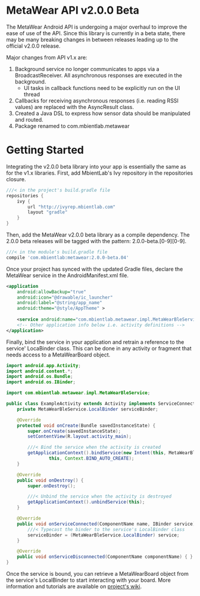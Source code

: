 # MetaWear API v2.0.0 Beta #

The MetaWear Android API is undergoing a major overhaul to improve the ease of use of the API.  Since this library is currently in a beta state, there may be many breaking changes in between releases leading up to the official v2.0.0 release.

Major changes from API v1.x are:

1. Background service no longer communicates to apps via a BroadcastReceiver.  All asynchronous responses are executed in the background.  
   * UI tasks in callback functions need to be explicitly run on the UI thread  
2. Callbacks for receiving asynchronous responses (i.e. reading RSSI values) are replaced with the AsyncResult class.  
3. Created a Java DSL to express how sensor data should be manipulated and routed.  
4. Package renamed to com.mbientlab.metawear  

# Getting Started #
Integrating the v2.0.0 beta library into your app is essentially the same as for the v1.x libraries.  First, add MbientLab's Ivy repository in the repositories closure.

```gradle
///< in the project's build.gradle file
repositories {
    ivy {
        url "http://ivyrep.mbientlab.com"
        layout "gradle"
    }
}
```

Then, add the MetaWear v2.0.0 beta library as a compile dependency.  The 2.0.0 beta releases will be tagged with the pattern: 2.0.0-beta.[0-9][0-9].  

```gradle
///< in the module's build.gradle file
compile 'com.mbientlab:metawear:2.0.0-beta.04'
```

Once your project has synced with the updated Gradle files, declare the MetaWear service in the AndroidManifest.xml file.

```xml
<application
    android:allowBackup="true"
    android:icon="@drawable/ic_launcher"
    android:label="@string/app_name"
    android:theme="@style/AppTheme" >
        
    <service android:name="com.mbientlab.metawear.impl.MetaWearBleService" />
    <!-- Other application info below i.e. activity definitions -->
</application>
```

Finally, bind the service in your application and retrain a reference to the service' LocaBinder class.  This can be done in any activity or fragment that needs access to a MetaWearBoard object.

```java
import android.app.Activity;
import android.content.*;
import android.os.Bundle;
import android.os.IBinder;

import com.mbientlab.metawear.impl.MetaWearBleService;

public class ExampleActivity extends Activity implements ServiceConnection {
    private MetaWearBleService.LocalBinder serviceBinder;

    @Override
    protected void onCreate(Bundle savedInstanceState) {
        super.onCreate(savedInstanceState);
        setContentView(R.layout.activity_main);

        ///< Bind the service when the activity is created
        getApplicationContext().bindService(new Intent(this, MetaWearBleService.class),
                this, Context.BIND_AUTO_CREATE);
    }

    @Override
    public void onDestroy() {
        super.onDestroy();

        ///< Unbind the service when the activity is destroyed
        getApplicationContext().unbindService(this);
    }

    @Override
    public void onServiceConnected(ComponentName name, IBinder service) {
        ///< Typecast the binder to the service's LocalBinder class
        serviceBinder = (MetaWearBleService.LocalBinder) service;
    }

    @Override
    public void onServiceDisconnected(ComponentName componentName) { }
}
```

Once the service is bound, you can retrieve a MetaWearBoard object from the service's LocalBinder to start interacting with your board.  More information and tutorials are available on [project's wiki](https://github.com/mbientlab/Metawear-AndroidAPI/wiki/MetaWearBoard-Class).
